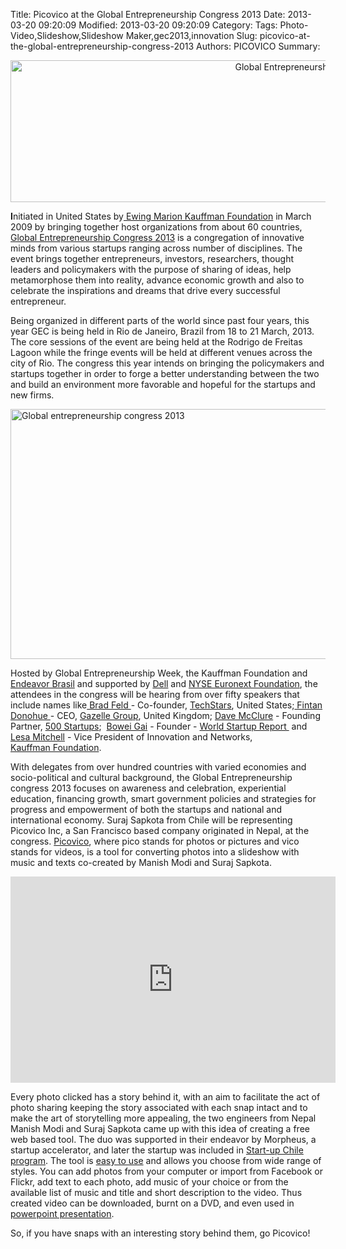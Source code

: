 Title: Picovico at the Global Entrepreneurship Congress 2013
Date: 2013-03-20 09:20:09
Modified: 2013-03-20 09:20:09
Category: 
Tags: Photo-Video,Slideshow,Slideshow Maker,gec2013,innovation
Slug: picovico-at-the-global-entrepreneurship-congress-2013
Authors: PICOVICO
Summary: 

<p style="text-align: center;"><a href="themes/wp-content/uploads/2013/03/testa-site_ENG.gif"><img class="aligncenter size-full wp-image-461" title="testa site_ENG" src="themes/wp-content/uploads/2013/03/testa-site_ENG.gif" alt="Global Entrepreneurship Congress 2013" width="966" height="227" /></a></p>
<strong>I</strong>nitiated in United States by<a href="http://www.kauffman.org/" target="_blank"> Ewing Marion Kauffman Foundation</a> in March 2009 by bringing together host organizations from about 60 countries, <a title="Global Entrepreneurship congress 2013" href="http://gec2013.com/en" target="_blank">Global Entrepreneurship Congress 2013</a> is a congregation of innovative minds from various startups ranging across number of disciplines. The event brings together entrepreneurs, investors, researchers, thought leaders and policymakers with the purpose of sharing of ideas, help metamorphose them into reality, advance economic growth and also to celebrate the inspirations and dreams that drive every successful entrepreneur.

Being organized in different parts of the world since past four years, this year GEC is being held in Rio de Janeiro, Brazil from 18 to 21 March, 2013. The core sessions of the event are being held at the Rodrigo de Freitas Lagoon while the fringe events will be held at different venues across the city of Rio. The congress this year intends on bringing the policymakers and startups together in order to forge a better understanding between the two and build an environment more favorable and hopeful for the startups and new firms.

<a href="themes/wp-content/uploads/2013/03/GEC2013_entreps_slider_nore.jpg"><img class="aligncenter size-full wp-image-464" title="GEC2013_entreps_slider_nore" src="themes/wp-content/uploads/2013/03/GEC2013_entreps_slider_nore.jpg" alt="Global entrepreneurship congress 2013" width="1100" height="400" /></a>

Hosted by Global Entrepreneurship Week, the Kauffman Foundation and <a href="http://www.endeavor.org.br/" target="_blank">Endeavor Brasil</a> and supported by <a title="Dell" href="http://www.dell.com/" target="_blank">Dell</a> and <a href="http://www.nyx.com/nyse-euronext-foundation" target="_blank">NYSE Euronext Foundation</a>, the attendees in the congress will be hearing from over fifty speakers that include names like<a href="http://www.feld.com/wp/about" target="_blank"> Brad Feld </a>- Co-founder, <a href="http://www.techstars.com/" target="_blank">TechStars</a>, United States;<a href="http://www.thegazellegroup.com/fintan-donohue-gp.php" target="_blank"> Fintan Donohue </a>- CEO, <a href="http://www.gazellegroup.com/home/" target="_blank">Gazelle Group</a>, United Kingdom; <a href="http://500.co/mentors/dave-mcclure-2/" target="_blank">Dave McClure</a> - Founding Partner, <a title="500 Startups" href="http://500.co/" target="_blank">500 Startups</a>;  <a title="Bowei Gai" href="http://www.linkedin.com/in/boweigai" target="_blank">Bowei Gai</a> - Founder - <a href="http://www.worldstartupreport.com/" target="_blank">World Startup Report </a> and <a title="Lesa Mitchell" href="http://www.linkedin.com/in/lesamitchell" target="_blank">Lesa Mitchell</a> - Vice President of Innovation and Networks, <a title="Kauffman Foundation" href="http://www.kauffman.org/" target="_blank">Kauffman Foundation</a>.

With delegates from over hundred countries with varied economies and socio-political and cultural background, the Global Entrepreneurship congress 2013 focuses on awareness and celebration, experiential education, financing growth, smart government policies and strategies for progress and empowerment of both the startups and national and international economy. Suraj Sapkota from Chile will be representing Picovico Inc, a San Francisco based company originated in Nepal, at the congress. <a href="http://www.picovico.com" target="_blank">Picovico</a>, where pico stands for photos or pictures and vico stands for videos, is a tool for converting photos into a slideshow with music and texts co-created by Manish Modi and Suraj Sapkota.

<iframe src="http://www.youtube.com/embed/5F63y5OsdDY?rel=0" frameborder="0" width="520" height="330"></iframe>

Every photo clicked has a story behind it, with an aim to facilitate the act of photo sharing keeping the story associated with each snap intact and to make the art of storytelling more appealing, the two engineers from Nepal Manish Modi and Suraj Sapkota came up with this idea of creating a free web based tool. The duo was supported in their endeavor by Morpheus, a startup accelerator, and later the startup was included in <a href="http://www.picovico.com/blog/picovico-is-now-a-part-of-start-up-chile.html" target="_blank">Start-up Chile program</a>. The tool is <a href="http://www.picovico.com/blog/how-to-make-a-video.html" target="_blank">easy to use</a> and allows you choose from wide range of styles. You can add photos from your computer or import from Facebook or Flickr, add text to each photo, add music of your choice or from the available list of music and title and short description to the video. Thus created video can be downloaded, burnt on a DVD, and even used in <a href="http://www.picovico.com/blog/picovico-video-presentation-tools.html" target="_blank">powerpoint presentation</a>.

So, if you have snaps with an interesting story behind them, go Picovico!